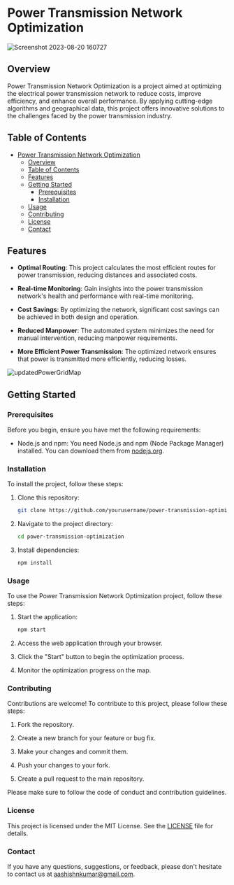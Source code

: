 # Power Transmission Network Optimization

![Screenshot 2023-08-20 160727](https://github.com/AashishNandakumar/Power-Transfer-Optimization/assets/98106129/7a44e4f5-f70c-4917-a916-66681ec61aac)


## Overview

Power Transmission Network Optimization is a project aimed at optimizing the electrical power transmission network to reduce costs, improve efficiency, and enhance overall performance. By applying cutting-edge algorithms and geographical data, this project offers innovative solutions to the challenges faced by the power transmission industry.

## Table of Contents

- [Power Transmission Network Optimization](#power-transmission-network-optimization)
  - [Overview](#overview)
  - [Table of Contents](#table-of-contents)
  - [Features](#features)
  - [Getting Started](#getting-started)
    - [Prerequisites](#prerequisites)
    - [Installation](#installation)
  - [Usage](#usage)
  - [Contributing](#contributing)
  - [License](#license)
  - [Contact](#contact)

## Features

- **Optimal Routing**: This project calculates the most efficient routes for power transmission, reducing distances and associated costs.

- **Real-time Monitoring**: Gain insights into the power transmission network's health and performance with real-time monitoring.

- **Cost Savings**: By optimizing the network, significant cost savings can be achieved in both design and operation.

- **Reduced Manpower**: The automated system minimizes the need for manual intervention, reducing manpower requirements.

- **More Efficient Power Transmission**: The optimized network ensures that power is transmitted more efficiently, reducing losses.

![updatedPowerGridMap](https://github.com/AashishNandakumar/Power-Transfer-Optimization/assets/98106129/16271bcc-847e-45c8-b6d0-0e666b28a1f6)

## Getting Started

### Prerequisites

Before you begin, ensure you have met the following requirements:

- Node.js and npm: You need Node.js and npm (Node Package Manager) installed. You can download them from [nodejs.org](https://nodejs.org/).

### Installation

To install the project, follow these steps:

1. Clone this repository:

   ```bash
   git clone https://github.com/yourusername/power-transmission-optimization.git

2. Navigate to the project directory:

     ```bash
   cd power-transmission-optimization

3. Install dependencies:

     ```bash
     npm install

### Usage
To use the Power Transmission Network Optimization project, follow these steps:

1. Start the application:

    ```bash
   npm start
    
2. Access the web application through your browser.

3. Click the "Start" button to begin the optimization process.

4. Monitor the optimization progress on the map.

### Contributing
Contributions are welcome! To contribute to this project, please follow these steps:

1. Fork the repository.

2. Create a new branch for your feature or bug fix.

3. Make your changes and commit them.

4. Push your changes to your fork.

5. Create a pull request to the main repository.

Please make sure to follow the code of conduct and contribution guidelines.

### License
This project is licensed under the MIT License. See the [LICENSE](https://github.com/AashishNandakumar/Power-Transfer-Optimization/blob/main/LICENSE) file for details.

### Contact
If you have any questions, suggestions, or feedback, please don't hesitate to contact us at [aashishnkumar@gmail.com]().
